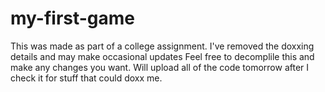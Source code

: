 # my-first-game
This was made as part of a college assignment. I've removed the doxxing details and may make occasional updates
Feel free to decomplile this and make any changes you want.
Will upload all of the code tomorrow after I check it for stuff that could doxx me.
